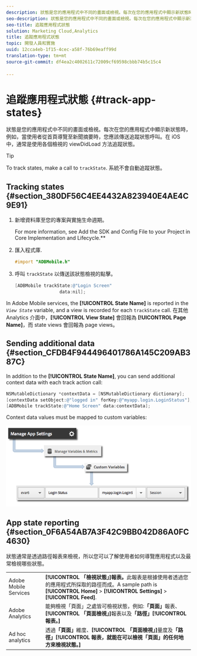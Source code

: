 ```yaml
---
description: 狀態是您的應用程式中不同的畫面或檢視。每次在您的應用程式中顯示新狀態時，例如，當使用者從首頁導覽至新聞摘要時，您應該傳送追蹤狀態呼叫。在 iOS 中，通常是使用各個檢視的 viewDidLoad 方法追蹤狀態。
seo-description: 狀態是您的應用程式中不同的畫面或檢視。每次在您的應用程式中顯示新狀態時，例如，當使用者從首頁導覽至新聞摘要時，您應該傳送追蹤狀態呼叫。在 iOS 中，通常是使用各個檢視的 viewDidLoad 方法追蹤狀態。
seo-title: 追蹤應用程式狀態
solution: Marketing Cloud,Analytics
title: 追蹤應用程式狀態
topic: 開發人員和實施
uuid: 12cca4eb-1f15-4cec-a58f-76b69eaff99d
translation-type: tm+mt
source-git-commit: df4ea2c4002611c72009cf69598cbbb74b5c15c4

---
```



# 追蹤應用程式狀態 {#track-app-states}

狀態是您的應用程式中不同的畫面或檢視。每次在您的應用程式中顯示新狀態時，例如，當使用者從首頁導覽至新聞摘要時，您應該傳送追蹤狀態呼叫。在 iOS 中，通常是使用各個檢視的 viewDidLoad 方法追蹤狀態。

>[!TIP]
>
>To track states, make a call to `trackState`. 系統不會自動追蹤狀態。

## Tracking states {#section_380DF56C4EE4432A823940E4AE4C9E91}

1. 新增資料庫至您的專案與實施生命週期。

   For more information, see Add the SDK and Config File to your Project in Core Implementation and Lifecycle.**[](/help/ios/getting-started/dev-qs.md)
1. 匯入程式庫.

   ```objective-c
   #import "ADBMobile.h"
   ```

1. 呼叫 `trackState` 以傳送該狀態檢視的點擊。

   ```objective-c
   [ADBMobile trackState:@"Login Screen"  
                    data:nil];
   ```

In Adobe Mobile services, the **[!UICONTROL State Name]** is reported in the *`View State`* variable, and a view is recorded for each `trackState` call. 在其他 Analytics 介面中，**[!UICONTROL View State]** 會回報為 **[!UICONTROL Page Name]**，而 state views 會回報為 page views。

## Sending additional data {#section_CFDB4F944496401786A145C209AB387C}

In addition to the **[!UICONTROL State Name]**, you can send additional context data with each track action call:

```objective-c
NSMutableDictionary *contextData = [NSMutableDictionary dictionary]; 
[contextData setObject:@"logged in" forKey:@"myapp.login.LoginStatus"]; 
[ADBMobile trackState:@"Home Screen" data:contextData];
```

Context data values must be mapped to custom variables:

![](assets/map-variable-context-state.png)

## App state reporting {#section_0F6A54AB7A3F42C9BB042D86A0FC4630}

狀態通常是透過路徑報表來檢視，所以您可以了解使用者如何導覽應用程式以及最常檢視哪些狀態。

|  |  |
|--- |--- |
| Adobe Mobile Services | **[!UICONTROL 「檢視狀態」]報表。**&#x200B;此報表是根據使用者透過您的應用程式所採取的路徑而成。A sample path is  **[!UICONTROL Home]**  &gt;  **[!UICONTROL Settings]**  &gt; **[!UICONTROL Feed]**. |
| Adobe Analytics | 能夠檢視「頁面」之處皆可檢視狀態，例如:**「頁面」**&#x200B;報表、**[!UICONTROL 「頁面檢視」]**&#x200B;報表以及&#x200B;**「路徑」[!UICONTROL 報表。]** |
| Ad hoc analytics | 透過&#x200B;**「頁面」**&#x200B;維度、**[!UICONTROL 「頁面檢視」]**&#x200B;量度及&#x200B;**「路徑」[!UICONTROL 報表，就能在可以檢視「頁面」的任何地方來檢視狀態。]** |
